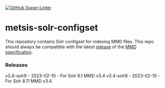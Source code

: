 [![GitHub Super-Linter](https://github.com/magnarem/metsis-solr-configset/workflows/Lint%20Code%20Base/badge.svg)](https://github.com/marketplace/actions/super-linter)
# metsis-solr-configset
This repository contains Solr configset for indexing MMD files.
This repo should always be compatible with the latest [release](https://github.com/metno/mmd/releases) of the
[MMD specification](https://github.com/metno/mmd). 

### Releases
v3.4-solr9 - 2023-02-10 - For Solr 9.1 MMD v3.4
v3.4-solr8 - 2023-02-10 - For Solr 8.11 MMD v3.4
